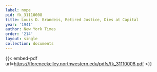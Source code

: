 ```yaml
---
label: nope
pid: fk_31110008
title: Louis D. Brandeis, Retired Justice, Dies at Capital
year: '1941'
author: New York Times
order: '214'
layout: single
collection: documents
---
```



{{< embed-pdf url=https://florencekelley.northwestern.edu/pdfs/fk_31110008.pdf >}}